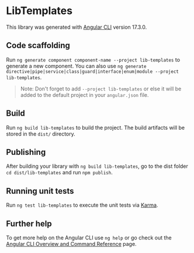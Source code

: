 # LibTemplates

This library was generated with [Angular CLI](https://github.com/angular/angular-cli) version 17.3.0.

## Code scaffolding

Run `ng generate component component-name --project lib-templates` to generate a new component. You can also use `ng generate directive|pipe|service|class|guard|interface|enum|module --project lib-templates`.
> Note: Don't forget to add `--project lib-templates` or else it will be added to the default project in your `angular.json` file. 

## Build

Run `ng build lib-templates` to build the project. The build artifacts will be stored in the `dist/` directory.

## Publishing

After building your library with `ng build lib-templates`, go to the dist folder `cd dist/lib-templates` and run `npm publish`.

## Running unit tests

Run `ng test lib-templates` to execute the unit tests via [Karma](https://karma-runner.github.io).

## Further help

To get more help on the Angular CLI use `ng help` or go check out the [Angular CLI Overview and Command Reference](https://angular.io/cli) page.
